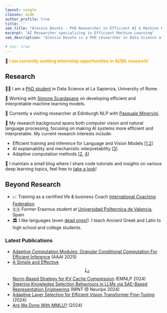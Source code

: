 ```yaml
---
layout: single
classes: wide
author_profile: true
title: ''
seo_title: "Alessio Devoto - PhD Researcher in Efficient AI & Machine Learning"
excerpt: "AI Researcher specializing in Efficient Machine Learning"
seo_description: "Alessio Devoto is a PhD researcher in Data Science at La Sapienza University, focusing on efficient ML, adaptive computation, and AI interpretability"

# toc: true
---
```


📌 <b><font color="orange">I am currently seeking internship opportunities in AI/ML research!</font></b> <br>

## Research

👨‍🎓 I am a [PhD student](https://phd.uniroma1.it/web/ALESSIO-DEVOTO_nP1701081_IT.aspx) in Data Science at La Sapienza, University of Rome. 

🌱 Working with [Simone Scardapane](https://www.sscardapane.it) on developing efficient and interpretable machine learning models. 

🏴󠁧󠁢󠁳󠁣󠁴󠁿 Currently a visiting researcher at Edinburgh NLP with [Pasquale Minervini](https://neuralnoise.com/).

🔬 My research background spans both computer vision and natural language processing, focusing on making AI systems more efficient and interpretable. My current research interests include:
- Efficient training and inference for Language and Vision Models [[1](https://arxiv.org/abs/2406.11430),[2](https://arxiv.org/abs/2408.08670)]
- AI explainability and mechanistic interpretability [[3](https://arxiv.org/abs/2410.15999)]
- Adaptive computation methods [[2](https://arxiv.org/abs/2408.08670), [4](https://arxiv.org/abs/2312.10193)]

📝 I maintain a small blog where I share code tutorials and insights on various deep learning topics, feel free to [take a look](https://alessiodevoto.github.io/blog/)!



## Beyond Research

- 📈 Training as a certified life & business Coach [International Coaching Federation](https://coachingfederation.org)
- 🇪🇸 Former Erasmus student at [Universidad Politecnica de Valencia](http://www.upv.es/es), Spain
- 🏛️ I like languages (even [dead ones!](https://www.sssscomic.com/comicpages/196.jpg)). I teach Ancient Greek and Latin to high school and college students. 

<script type="text/javascript" async
  src="https://cdn.mathjax.org/mathjax/latest/MathJax.js?config=TeX-MML-AM_CHTML">
</script>

### Latest Publications
- [Adaptive Computation Modules: Granular Conditional Computation For Efficient Inference](https://arxiv.org/abs/2312.10193) (AAAI 2025)
- [A Simple and Effective $$ L_2 $$ Norm-Based Strategy for KV Cache Compression](https://arxiv.org/abs/2406.11430) (EMNLP 2024)
- [Steering Knowledge Selection Behaviours in LLMs via SAE-Based Representation Engineering](https://arxiv.org/abs/2410.15999) (MINT @ Neurips 2024)
- [Adaptive Layer Selection for Efficient Vision Transformer Fine-Tuning](https://arxiv.org/abs/2408.08670) (2024)
- [Are We Done With MMLU?](https://arxiv.org/abs/2406.04127) (2024)

